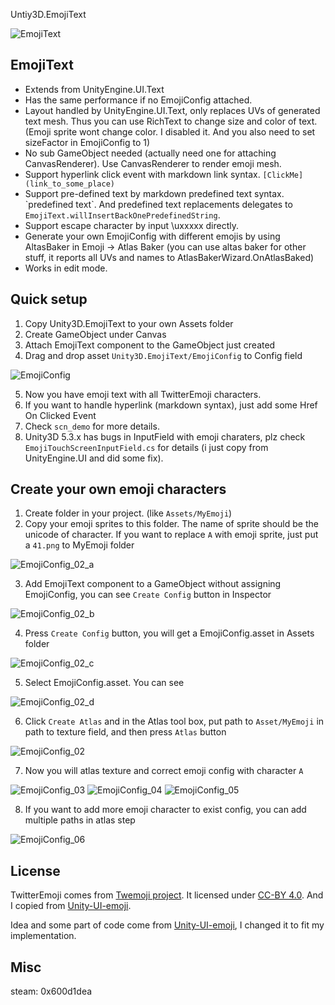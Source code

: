  Untiy3D.EmojiText

![EmojiText](EmojiText.png)


## EmojiText

+ Extends from UnityEngine.UI.Text
+ Has the same performance if no EmojiConfig attached.
+ Layout handled by UnityEngine.UI.Text, only replaces UVs of generated text mesh. Thus you can use RichText to change size and color of text. (Emoji sprite wont change color. I disabled it. And you also need to set sizeFactor in EmojiConfig to 1)
+ No sub GameObject needed (actually need one for attaching CanvasRenderer). Use CanvasRenderer to render emoji mesh.
+ Support hyperlink click event with markdown link syntax. `[ClickMe](link_to_some_place)`
+ Support pre-defined text by markdown predefined text syntax. \`predefined text\`. And predefined text replacements delegates to `EmojiText.willInsertBackOnePredefinedString`.
+ Support escape character by input \uxxxxx directly.
+ Generate your own EmojiConfig with different emojis by using AltasBaker in Emoji -> Atlas Baker (you can use altas baker for other stuff, it reports all UVs and names to AtlasBakerWizard.OnAtlasBaked)
+ Works in edit mode.


## Quick setup
1. Copy Unity3D.EmojiText to your own Assets folder
2. Create GameObject under Canvas
3. Attach EmojiText component to the GameObject just created
4. Drag and drop asset `Unity3D.EmojiText/EmojiConfig` to Config field

![EmojiConfig](EmojiText_01.png)

5. Now you have emoji text with all TwitterEmoji characters.
6. If you want to handle hyperlink (markdown syntax), just add some Href On Clicked Event
7. Check `scn_demo` for more details.
8. Unity3D 5.3.x has bugs in InputField with emoji charaters, plz check `EmojiTouchScreenInputField.cs` for details (i just copy from UnityEngine.UI and did some fix).

## Create your own emoji characters
1. Create folder in your project. (like `Assets/MyEmoji`)
2. Copy your emoji sprites to this folder. The name of sprite should be the unicode of character. If you want to replace `A` with emoji sprite, just put a `41.png` to MyEmoji folder

![EmojiConfig_02_a](EmojiText_02_a.png)

3. Add EmojiText component to a GameObject without assigning EmojiConfig, you can see `Create Config` button in Inspector

![EmojiConfig_02_b](EmojiText_02_b.png)

4. Press `Create Config` button, you will get a EmojiConfig.asset in Assets folder

![EmojiConfig_02_c](EmojiText_02_c.png)

5. Select EmojiConfig.asset. You can see 


![EmojiConfig_02_d](EmojiText_02_d.png)

6. Click `Create Atlas` and in the Atlas tool box, put path to `Asset/MyEmoji` in path to texture field, and then press `Atlas` button

![EmojiConfig_02](EmojiText_02.png)

7. Now you will atlas texture and correct emoji config with character `A`

![EmojiConfig_03](EmojiText_03.png)
![EmojiConfig_04](EmojiText_04.png)
![EmojiConfig_05](EmojiText_05.png)

8. If you want to add more emoji character to exist config, you can add multiple paths in atlas step

![EmojiConfig_06](EmojiText_06.png)




## License

TwitterEmoji comes from [Twemoji project](https://github.com/twitter/twemoji). It licensed under [CC-BY 4.0](https://creativecommons.org/licenses/by/4.0/). And I copied from [Unity-UI-emoji](https://github.com/mcraiha/Unity-UI-emoji). 

Idea and some part of code come from [Unity-UI-emoji](https://github.com/mcraiha/Unity-UI-emoji), I changed it to fit my implementation.

## Misc

steam: 0x600d1dea

